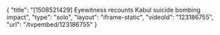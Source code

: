 {
    "title": "[1508521429] Eyewitness recounts Kabul suicide bombing impact",
    "type": "solo",
    "layout": "iframe-static",
    "videoId": "123186755",
    "url": "\/tvpembed\/123186755"
}